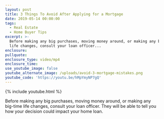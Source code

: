 ```yaml
---
layout: post
title: 3 Things To Avoid After Applying for a Mortgage
date: 2019-05-14 00:00:00
tags:
  - Real Estate
  - Home Buyer Tips
excerpt: >-
  Before making any big purchases, moving money around, or making any big-time
  life changes, consult your loan officer...
enclosure:
pullquote:
enclosure_type: video/mp4
enclosure_time:
use_youtube_image: false
youtube_alternate_image: /uploads/avoid-3-mortgage-mistakes.png
youtube_code: 'https://youtu.be/hMpYmyNP7gQ'
---
```


{% include youtube.html %}

Before making any big purchases, moving money around, or making any big-time life changes, consult your loan officer. They will be able to tell you how your decision could impact your home loan.